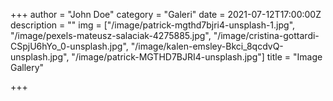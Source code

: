 +++
author = "John Doe"
category = "Galeri"
date = 2021-07-12T17:00:00Z
description = ""
img = ["/image/patrick-mgthd7bjri4-unsplash-1.jpg", "/image/pexels-mateusz-salaciak-4275885.jpg", "/image/cristina-gottardi-CSpjU6hYo_0-unsplash.jpg", "/image/kalen-emsley-Bkci_8qcdvQ-unsplash.jpg", "/image/patrick-MGTHD7BJRI4-unsplash.jpg"]
title = "Image Gallery"

+++
